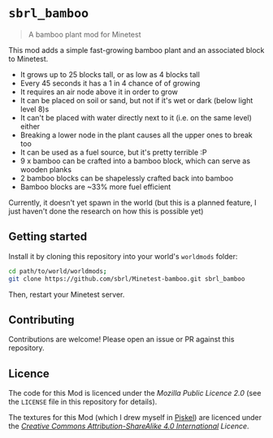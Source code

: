 # `sbrl_bamboo`

> A bamboo plant mod for Minetest

This mod adds a simple fast-growing bamboo plant and an associated block to Minetest.

 - It grows up to 25 blocks tall, or as low as 4 blocks tall
 - Every 45 seconds it has a 1 in 4 chance of of growing
 - It requires an air node above it in order to grow
 - It can be placed on soil or sand, but not if it's wet or dark (below light level 8)s
 - It can't be placed with water directly next to it (i.e. on the same level) either
 - Breaking a lower node in the plant causes all the upper ones to break too
 - It can be used as a fuel source, but it's pretty terrible :P
 - 9 x bamboo can be crafted into a bamboo block, which can serve as wooden planks
 - 2 bamboo blocks can be shapelessly crafted back into bamboo
 - Bamboo blocks are ~33% more fuel efficient

Currently, it doesn't yet spawn in the world (but this is a planned feature, I just haven't done the research on how this is possible yet)


## Getting started
Install it by cloning this repository into your world's `worldmods` folder:

```bash
cd path/to/world/worldmods;
git clone https://github.com/sbrl/Minetest-bamboo.git sbrl_bamboo
```

Then, restart your Minetest server.


## Contributing
Contributions are welcome! Please open an issue or PR against this repository.


## Licence
The code for this Mod is licenced under the _Mozilla Public Licence 2.0_ (see the `LICENSE` file in this repository for details).

The textures for this Mod (which I drew myself in [Piskel](https://www.piskelapp.com/)) are licenced under the _[Creative Commons Attribution-ShareAlike 4.0 International](https://creativecommons.org/licenses/by-sa/4.0/) Licence_.
